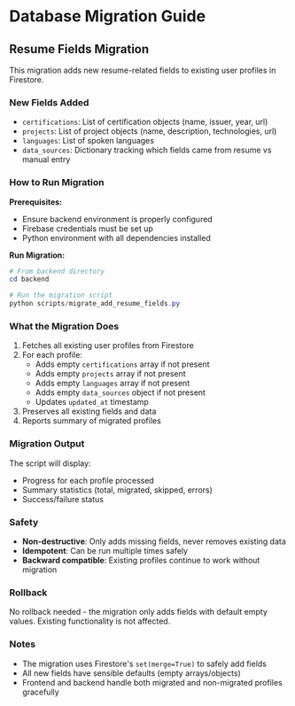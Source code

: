 # Database Migration Guide

## Resume Fields Migration

This migration adds new resume-related fields to existing user profiles in Firestore.

### New Fields Added

- `certifications`: List of certification objects (name, issuer, year, url)
- `projects`: List of project objects (name, description, technologies, url)
- `languages`: List of spoken languages
- `data_sources`: Dictionary tracking which fields came from resume vs manual entry

### How to Run Migration

**Prerequisites:**
- Ensure backend environment is properly configured
- Firebase credentials must be set up
- Python environment with all dependencies installed

**Run Migration:**

```powershell
# From backend directory
cd backend

# Run the migration script
python scripts/migrate_add_resume_fields.py
```

### What the Migration Does

1. Fetches all existing user profiles from Firestore
2. For each profile:
   - Adds empty `certifications` array if not present
   - Adds empty `projects` array if not present
   - Adds empty `languages` array if not present
   - Adds empty `data_sources` object if not present
   - Updates `updated_at` timestamp
3. Preserves all existing fields and data
4. Reports summary of migrated profiles

### Migration Output

The script will display:
- Progress for each profile processed
- Summary statistics (total, migrated, skipped, errors)
- Success/failure status

### Safety

- **Non-destructive**: Only adds missing fields, never removes existing data
- **Idempotent**: Can be run multiple times safely
- **Backward compatible**: Existing profiles continue to work without migration

### Rollback

No rollback needed - the migration only adds fields with default empty values. Existing functionality is not affected.

### Notes

- The migration uses Firestore's `set(merge=True)` to safely add fields
- All new fields have sensible defaults (empty arrays/objects)
- Frontend and backend handle both migrated and non-migrated profiles gracefully
